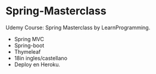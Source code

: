 # Spring-Masterclass

Udemy Course: Spring Masterclass by LearnProgramming. 

+ Spring MVC
+ Spring-boot
+ Thymeleaf
+ 18in ingles/castellano
+ Deploy en Heroku.